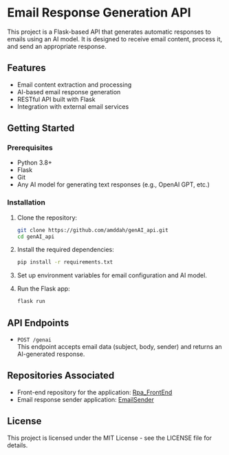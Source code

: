 # Email Response Generation API

This project is a Flask-based API that generates automatic responses to emails using an AI model. It is designed to receive email content, process it, and send an appropriate response.

## Features
- Email content extraction and processing
- AI-based email response generation
- RESTful API built with Flask
- Integration with external email services

## Getting Started

### Prerequisites
- Python 3.8+
- Flask
- Git
- Any AI model for generating text responses (e.g., OpenAI GPT, etc.)

### Installation

1. Clone the repository:
    ```bash
    git clone https://github.com/amddah/genAI_api.git
    cd genAI_api
    ```

2. Install the required dependencies:
    ```bash
    pip install -r requirements.txt
    ```

3. Set up environment variables for email configuration and AI model.

4. Run the Flask app:
    ```bash
    flask run
    ```

## API Endpoints

- `POST /genai`  
  This endpoint accepts email data (subject, body, sender) and returns an AI-generated response.

## Repositories Associated

- Front-end repository for the application: [Rpa_FrontEnd](https://github.com/amddah/Rpa_FrontEnd)
- Email response sender application: [EmailSender](https://github.com/amddah/EmailSender.git)

## License

This project is licensed under the MIT License - see the LICENSE file for details.
